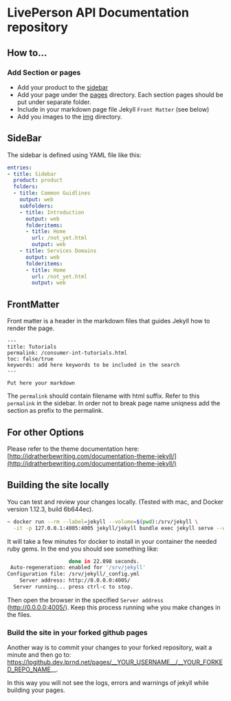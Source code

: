 # LivePerson API Documentation repository

## How to...
### Add Section or pages
* Add your product to the [sidebar](_data/sidebars/home_sidebar.yml)
* Add your page under the [pages](pages) directory. Each section pages should be put under separate folder.
* Include in your markdown page file Jekyll ``Front Matter`` (see below)
* Add you images to the [img](img) directory.


## SideBar

The sidebar is defined using YAML file like this:

```yml
entries:
- title: Sidebar
  product: product
  folders:
  - title: Common Guidlines
    output: web
    subfolders:
    - title: Introduction
      output: web
      folderitems:
      - title: Home
        url: /not_yet.html
        output: web
    - title: Services Domains
      output: web
      folderitems:
      - title: Home
        url: /not_yet.html
        output: web

```
## FrontMatter
Front matter is a header in the markdown files that guides Jekyll how to render the page.

```
---
title: Tutorials
permalink: /consumer-int-tutorials.html
toc: false/true
keywords: add here keywords to be included in the search
---

Put here your markdown
```

The ``permalink`` should contain filename with html suffix. Refer to this ``permalink`` in the sidebar. In order not to break page name uniqness add the section as prefix to the permalink.

## For other Options

Please refer to the theme documentation here: [http://idratherbewriting.com/documentation-theme-jekyll/](http://idratherbewriting.com/documentation-theme-jekyll/)

## Building the site locally

You can test and review your changes locally. (Tested with mac, and Docker version 1.12.3, build 6b644ec).

```sh
~ docker run --rm --label=jekyll --volume=$(pwd):/srv/jekyll \
  -it -p 127.0.0.1:4005:4005 jekyll/jekyll bundle exec jekyll serve --watch
```

It will take a few minutes for docker to install in your container the needed ruby gems. In the end you should see something like:

```sh
                    done in 22.098 seconds.
 Auto-regeneration: enabled for '/srv/jekyll'
Configuration file: /srv/jekyll/_config.yml
    Server address: http://0.0.0.0:4005/
  Server running... press ctrl-c to stop.
```

Then open the browser in the specified ``Server address`` (http://0.0.0.0:4005/).
Keep this process running whe you make changes in the files.


### Build the site in your forked github pages

Another way is to commit your changes to your forked repository, wait a minute and then go to: https://lpgithub.dev.lprnd.net/pages/__YOUR_USERNAME__/__YOUR_FORKED_REPO_NAME__.

In this way you will not see the logs, errors and warnings of jekyll while building your pages.

